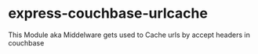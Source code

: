 # express-couchbase-urlcache
This Module aka Middelware gets used to Cache urls by accept headers in couchbase
